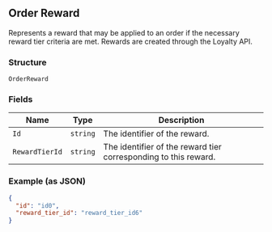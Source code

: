 ## Order Reward

Represents a reward that may be applied to an order if the necessary
reward tier criteria are met. Rewards are created through the Loyalty API.

### Structure

`OrderReward`

### Fields

| Name | Type | Description |
|  --- | --- | --- |
| `Id` | `string` | The identifier of the reward. |
| `RewardTierId` | `string` | The identifier of the reward tier corresponding to this reward. |

### Example (as JSON)

```json
{
  "id": "id0",
  "reward_tier_id": "reward_tier_id6"
}
```


